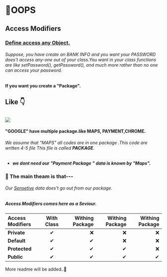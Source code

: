# **📌OOPS**

## Access Modifiers

 ### <u> Define access any Object.</u>
 ###### Suppose, you have create an BANK INFO and you want your PASSWORD does't access any-one out of your class.You want in your class functions are like setPassword(), getPassword(), and much more rather than no one can access your password.
 
 #### If you want you create  a "Package".
 ## Like 👇
 ![](http://www.google.com/logos/doodles/2015/googles-new-logo-5078286822539264.3-hp2x.gif)
 ---
 #### **"GOOGLE"** have multiple package.like MAPS, PAYMENT,CHROME.
 ###### We assume that "MAPS" all codes are in one package .This code are written 4-5 file This file is called **PACKAGE**.
- ##### we dont need our "Payment Package " data is known by "Maps".

 ### 📌 The main theam is that---
 ###### Our <u>Sensetive</u> data does't go out from our package.
 ##### **Access Modifiers** comes here as a Seviour.


| Access Modifiers | With Class| Withing Package | Withing Package |Withing Package |
| :---         |       :---:      |          ---: |            ---: |          ---: |
| **Private**  | ✔  |❌    |   ❌   | ❌   |❌
| **Default**  |  ✔    | ✔      | ❌      | ❌    |
| **Protected**  |  ✔    | ✔      |✔      | ❌    |
| **Public**  |  ✔    | ✔      | ✔      | ✔    |

More readme will be added..📌





